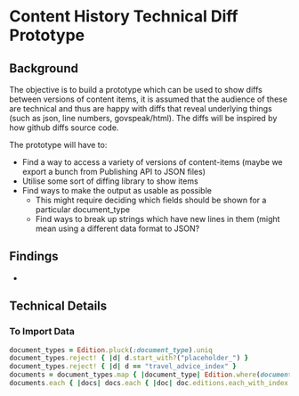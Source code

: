 # Content History Technical Diff Prototype

## Background

The objective is to build a prototype which can be used to show diffs between versions of content items, it is assumed that the audience of these are technical and thus are happy with diffs that reveal underlying things (such as json, line numbers, govspeak/html). The diffs will be inspired by how github diffs source code.

The prototype will have to:

- Find a way to access a variety of versions of content-items (maybe we export a bunch from Publishing API to JSON files)
- Utilise some sort of diffing library to show items
- Find ways to make the output as usable as possible
  - This might require deciding which fields should be shown for a particular document_type
  - Find ways to break up strings which have new lines in them (might mean using a different data format to JSON?

## Findings

-

## Technical Details

### To Import Data

```ruby
document_types = Edition.pluck(:document_type).uniq
document_types.reject! { |d| d.start_with?("placeholder_") }
document_types.reject! { |d| d == "travel_advice_index" }
documents = document_types.map { |document_type| Edition.where(document_type: document_type, user_facing_version: 1).order('RANDOM()').limit(10).map(&:document).uniq }
documents.each { |docs| docs.each { |doc| doc.editions.each_with_index { |edition, edition_index| json = Presenters::EditionPresenter.new(edition, draft: edition.draft?).for_content_store(0).to_json; dir = "data/#{doc.editions.first.document_type}/#{doc.content_id}"; FileUtils::mkdir_p(dir); File.write("#{dir}/#{edition_index}.json", json); nil } } }
```
